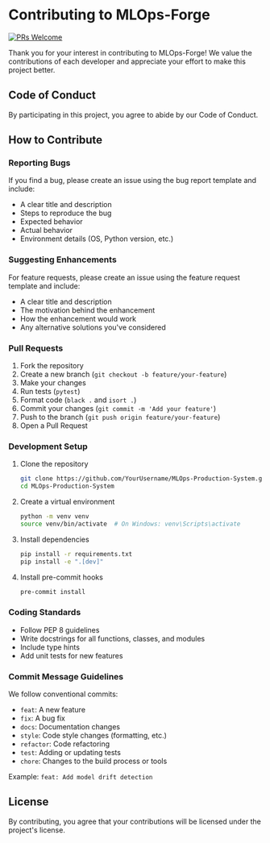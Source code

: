 # Contributing to MLOps-Forge

[![PRs Welcome](https://img.shields.io/badge/PRs-welcome-brightgreen.svg?style=flat-square)](https://makeapullrequest.com)

Thank you for your interest in contributing to MLOps-Forge! We value the contributions of each developer and appreciate your effort to make this project better.

## Code of Conduct

By participating in this project, you agree to abide by our Code of Conduct.

## How to Contribute

### Reporting Bugs

If you find a bug, please create an issue using the bug report template and include:

- A clear title and description
- Steps to reproduce the bug
- Expected behavior
- Actual behavior
- Environment details (OS, Python version, etc.)

### Suggesting Enhancements

For feature requests, please create an issue using the feature request template and include:

- A clear title and description
- The motivation behind the enhancement
- How the enhancement would work
- Any alternative solutions you've considered

### Pull Requests

1. Fork the repository
2. Create a new branch (`git checkout -b feature/your-feature`)
3. Make your changes
4. Run tests (`pytest`)
5. Format code (`black .` and `isort .`)
6. Commit your changes (`git commit -m 'Add your feature'`)
7. Push to the branch (`git push origin feature/your-feature`)
8. Open a Pull Request

### Development Setup

1. Clone the repository
   ```bash
   git clone https://github.com/YourUsername/MLOps-Production-System.git
   cd MLOps-Production-System
   ```

2. Create a virtual environment
   ```bash
   python -m venv venv
   source venv/bin/activate  # On Windows: venv\Scripts\activate
   ```

3. Install dependencies
   ```bash
   pip install -r requirements.txt
   pip install -e ".[dev]"
   ```

4. Install pre-commit hooks
   ```bash
   pre-commit install
   ```

### Coding Standards

- Follow PEP 8 guidelines
- Write docstrings for all functions, classes, and modules
- Include type hints
- Add unit tests for new features

### Commit Message Guidelines

We follow conventional commits:

- `feat`: A new feature
- `fix`: A bug fix
- `docs`: Documentation changes
- `style`: Code style changes (formatting, etc.)
- `refactor`: Code refactoring
- `test`: Adding or updating tests
- `chore`: Changes to the build process or tools

Example: `feat: Add model drift detection`

## License

By contributing, you agree that your contributions will be licensed under the project's license.
